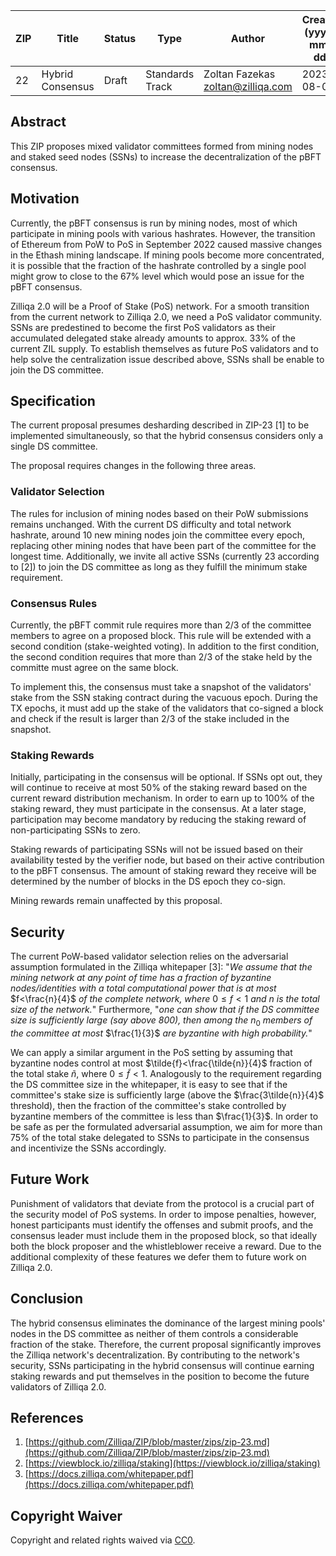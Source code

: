 |  ZIP | Title | Status| Type | Author | Created (yyyy-mm-dd) | Updated (yyyy-mm-dd)
|--|--|--|--| -- | -- | -- |
| 22  | Hybrid Consensus | Draft | Standards Track  | Zoltan Fazekas <zoltan@zilliqa.com> | 2023-08-04 | 2023-08-04


## Abstract

This ZIP proposes mixed validator committees formed from mining nodes and staked seed nodes (SSNs) to increase the decentralization of the pBFT consensus.


## Motivation

Currently, the pBFT consensus is run by mining nodes, most of which participate in mining pools with various hashrates. However, the transition of Ethereum from PoW to PoS in September 2022 caused massive changes in the Ethash mining landscape. If mining pools become more concentrated, it is possible that the fraction of the hashrate controlled by a single pool might grow to close to the 67% level which would pose an issue for the pBFT consensus.

Zilliqa 2.0 will be a Proof of Stake (PoS) network. For a smooth transition from the current network to Zilliqa 2.0, we need a PoS validator community. SSNs are predestined to become the first PoS validators as their accumulated delegated stake already amounts to approx. 33% of the current ZIL supply. To establish themselves as future PoS validators and to help solve the centralization issue described above, SSNs shall be enable to join the DS committee.

## Specification

The current proposal presumes desharding described in ZIP-23 [1] to be implemented simultaneously, so that the hybrid consensus considers only a single DS committee.

The proposal requires changes in the following three areas.

### Validator Selection

The rules for inclusion of mining nodes based on their PoW submissions remains unchanged. With the current DS difficulty and total network hashrate, around 10 new mining nodes join the committee every epoch, replacing other mining nodes that have been part of the committee for the longest time. Additionally, we invite all active SSNs (currently 23 according to [2]) to join the DS committee as long as they fulfill the minimum stake requirement.

### Consensus Rules

Currently, the pBFT commit rule requires more than 2/3 of the committee members to agree on a proposed block. This rule will be extended with a second condition (stake-weighted voting). In addition to the first condition, the second condition requires that more than 2/3 of the stake held by the committe must agree on the same block.

To implement this, the consensus must take a snapshot of the validators' stake from the SSN staking contract during the vacuous epoch. During the TX epochs, it must add up the stake of the validators that co-signed a block and check if the result is larger than 2/3 of the stake included in the snapshot.

### Staking Rewards

Initially, participating in the consensus will be optional. If SSNs opt out, they will continue to receive at most 50% of the staking reward based on the current reward distribution mechanism. In order to earn up to 100% of the staking reward, they must participate in the consensus. At a later stage, participation may become mandatory by reducing the staking reward of non-participating SSNs to zero.

Staking rewards of participating SSNs will not be issued based on their availability tested by the verifier node, but based on their active contribution to the pBFT consensus. The amount of staking reward they receive will be determined by the number of blocks in the DS epoch they co-sign.

Mining rewards remain unaffected by this proposal. 


## Security

The current PoW-based validator selection relies on the adversarial assumption formulated in the Zilliqa whitepaper [3]: "*We assume that the mining network at any point of time has a fraction of byzantine nodes/identities with a total computational power that is at most* $f<\frac{n}{4}$ *of the complete network, where* $0 ≤ f < 1$ *and* $n$ *is the total size of the network.*" Furthermore, "*one can show that if the DS committee size is sufficiently large (say above 800), then among the* $n_0$ *members of the committee at most* $\frac{1}{3}$ *are byzantine with high probability.*"

We can apply a similar argument in the PoS setting by assuming that byzantine nodes control at most $\tilde{f}<\frac{\tilde{n}}{4}$ fraction of the total stake $\tilde{n}$, where $0 ≤ \tilde{f} < 1$. Analogously to the requirement regarding the DS committee size in the whitepaper, it is easy to see that if the committee's stake size is sufficiently large (above the $\frac{3\tilde{n}}{4}$ threshold), then the fraction of the committee's stake controlled by byzantine members of the committee is less than $\frac{1}{3}$. In order to be safe as per the formulated adversarial assumption, we aim for more than 75% of the total stake delegated to SSNs to participate in the consensus and incentivize the SSNs accordingly.


## Future Work

Punishment of validators that deviate from the protocol is a crucial part of the security model of PoS systems. In order to impose penalties, however, honest participants must identify the offenses and submit proofs, and the consensus leader must include them in the proposed block, so that ideally both the block proposer and the whistleblower receive a reward. Due to the additional complexity of these features we defer them to future work on Zilliqa 2.0.


## Conclusion

The hybrid consensus eliminates the dominance of the largest mining pools' nodes in the DS committee as neither of them controls a considerable fraction of the stake. Therefore, the current proposal significantly improves the Zilliqa network's decentralization. By contributing to the network's security, SSNs participating in the hybrid consensus will continue earning staking rewards and put themselves in the position to become the future validators of Zilliqa 2.0.


## References

1. [https://github.com/Zilliqa/ZIP/blob/master/zips/zip-23.md](https://github.com/Zilliqa/ZIP/blob/master/zips/zip-23.md) 
1. [https://viewblock.io/zilliqa/staking](https://viewblock.io/zilliqa/staking)
1. [https://docs.zilliqa.com/whitepaper.pdf](https://docs.zilliqa.com/whitepaper.pdf)

## Copyright Waiver

Copyright and related rights waived via [CC0](https://creativecommons.org/publicdomain/zero/1.0/).
